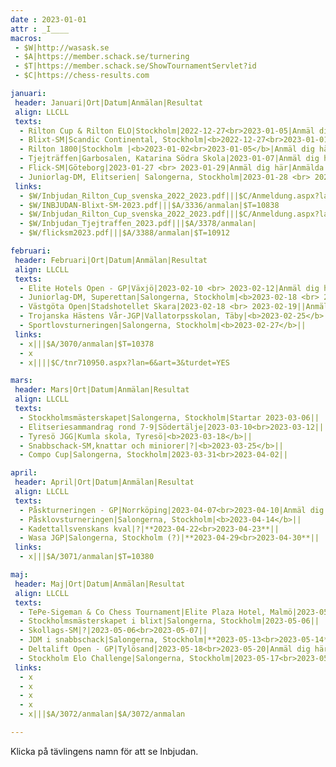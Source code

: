 ```yaml
---
date : 2023-01-01
attr : _I____
macros:
 - $W|http://wasask.se
 - $A|https://member.schack.se/turnering
 - $T|https://member.schack.se/ShowTournamentServlet?id
 - $C|https://chess-results.com

januari:
 header: Januari|Ort|Datum|Anmälan|Resultat
 align: LLCLL
 texts:
  - Rilton Cup & Rilton ELO|Stockholm|2022-12-27<br>2023-01-05|Anmäl dig här|Anmälda
  - Blixt-SM|Scandic Continental, Stockholm|<b>2022-12-27<br>2023-01-01</b>|Anmäl_dig här|Anmälda
  - Rilton 1800|Stockholm |<b>2023-01-02<br>2023-01-05</b>|Anmäl dig här|Anmälda
  - Tjejträffen|Garbosalen, Katarina Södra Skola|2023-01-07|Anmäl dig här|
  - Flick-SM|Göteborg|2023-01-27 <br> 2023-01-29|Anmäl dig här|Anmälda
  - Juniorlag-DM, Elitserien| Salongerna, Stockholm|2023-01-28 <br> 2023-01-29||
 links:
  - $W/Inbjudan_Rilton_Cup_svenska_2022_2023.pdf|||$C/Anmeldung.aspx?lan=6&tnr=661619|$C/tnr661619.aspx?lan=6
  - $W/INBJUDAN-Blixt-SM-2023.pdf|||$A/3336/anmalan|$T=10838
  - $W/Inbjudan_Rilton_Cup_svenska_2022_2023.pdf|||$C/Anmeldung.aspx?lan=6&tnr=661619|$C/tnr661621.aspx?lan=6&art=0&turdet=YES
  - $W/Inbjudan_Tjejtraffen_2023.pdf|||$A/3378/anmalan|
  - $W/flicksm2023.pdf|||$A/3388/anmalan|$T=10912

februari:
 header: Februari|Ort|Datum|Anmälan|Resultat
 align: LLCLL
 texts:
  - Elite Hotels Open - GP|Växjö|2023-02-10 <br> 2023-02-12|Anmäl dig här|Anmälda
  - Juniorlag-DM, Superettan|Salongerna, Stockholm|<b>2023-02-18 <br> 2023-02-19</b>||
  - Västgöta Open|Stadshotellet Skara|2023-02-18 <br> 2023-02-19||Anmälda
  - Trojanska Hästens Vår-JGP|Vallatorpsskolan, Täby|<b>2023-02-25</b>||
  - Sportlovsturneringen|Salongerna, Stockholm|<b>2023-02-27</b>||
 links:
  - x|||$A/3070/anmalan|$T=10378
  - x
  - x||||$C/tnr710950.aspx?lan=6&art=3&turdet=YES

mars:
 header: Mars|Ort|Datum|Anmälan|Resultat
 align: LLCLL
 texts:
  - Stockholmsmästerskapet|Salongerna, Stockholm|Startar 2023-03-06||
  - Elitseriesammandrag rond 7-9|Södertälje|2023-03-10<br>2023-03-12||
  - Tyresö JGG|Kumla skola, Tyresö|<b>2023-03-18</b>||
  - Snabbschack-SM,knattar och miniorer|?|<b>2023-03-25</b>||
  - Compo Cup|Salongerna, Stockholm|2023-03-31<br>2023-04-02||

april:
 header: April|Ort|Datum|Anmälan|Resultat
 align: LLCLL
 texts:
  - Påskturneringen - GP|Norrköping|2023-04-07<br>2023-04-10|Anmäl dig här|Anmälda
  - Påsklovsturneringen|Salongerna, Stockholm|<b>2023-04-14</b>||
  - Kadettallsvenskans kval|?|**2023-04-22<br>2023-04-23**||
  - Wasa JGP|Salongerna, Stockholm (?)|**2023-04-29<br>2023-04-30**||
 links:
  - x|||$A/3071/anmalan|$T=10380

maj:
 header: Maj|Ort|Datum|Anmälan|Resultat
 align: LLCLL
 texts:
  - TePe-Sigeman & Co Chess Tournament|Elite Plaza Hotel, Malmö|2023-05-04<br>2023-05-10||
  - Stockholmsmästerskapet i blixt|Salongerna, Stockholm|2023-05-06||
  - Skollags-SM|?|2023-05-06<br>2023-05-07||
  - JDM i snabbschack|Salongerna, Stockholm|**2023-05-13<br>2023-05-14**||
  - Deltalift Open - GP|Tylösand|2023-05-18<br>2023-05-20|Anmäl dig här|Anmälda
  - Stockholm Elo Challenge|Salongerna, Stockholm|2023-05-17<br>2023-05-21||
 links:
  - x
  - x
  - x
  - x
  - x|||$A/3072/anmalan|$A/3072/anmalan

---
```


Klicka på tävlingens namn för att se Inbjudan.

<TABLE data={januari} {macros} ></TABLE>
<TABLE data={februari} {macros} ></TABLE>
<TABLE data={mars} {macros} ></TABLE>
<TABLE data={april} {macros} ></TABLE>
<TABLE data={maj} {macros} ></TABLE>

<script>
 import TABLE from "$lib/TABLE.svelte"
</script>
